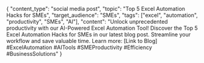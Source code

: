 { "content_type": "social media post", "topic": "Top 5 Excel Automation Hacks for SMEs", "target_audience": "SMEs", "tags": ["excel", "automation", "productivity", "SMEs", "AI"], "content": "Unlock unprecedented productivity with our AI-Powered Excel Automation Tool! Discover the Top 5 Excel Automation Hacks for SMEs in our latest blog post. Streamline your workflow and save valuable time. Learn more: [Link to Blog] #ExcelAutomation #AITools #SMEProductivity #Efficiency #BusinessSolutions" }
